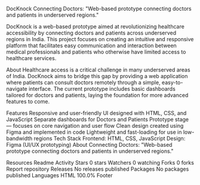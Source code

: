 DocKnock
Connecting Doctors: "Web-based prototype connecting doctors and patients in underserved regions."

DocKnock is a web-based prototype aimed at revolutionizing healthcare accessibility by connecting doctors and patients across underserved regions in India. This project focuses on creating an intuitive and responsive platform that facilitates easy communication and interaction between medical professionals and patients who otherwise have limited access to healthcare services.

About
Healthcare access is a critical challenge in many underserved areas of India. DocKnock aims to bridge this gap by providing a web application where patients can consult doctors remotely through a simple, easy-to-navigate interface. The current prototype includes basic dashboards tailored for doctors and patients, laying the foundation for more advanced features to come.

Features
Responsive and user-friendly UI designed with HTML, CSS, and JavaScript
Separate dashboards for Doctors and Patients
Prototype stage — focuses on core navigation and user flow
Clean design created using Figma and implemented in code
Lightweight and fast-loading for use in low-bandwidth regions
Tech Stack
Frontend: HTML, CSS, JavaScript
Design: Figma (UI/UX prototyping)
About
Connecting Doctors: "Web-based prototype connecting doctors and patients in underserved regions."

Resources
 Readme
 Activity
Stars
 0 stars
Watchers
 0 watching
Forks
 0 forks
Report repository
Releases
No releases published
Packages
No packages published
Languages
HTML
100.0%
Footer
